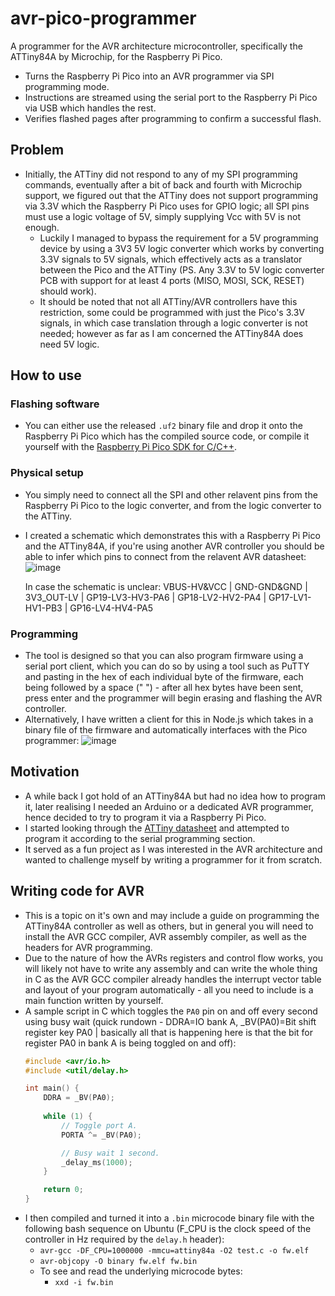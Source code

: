 # avr-pico-programmer
A programmer for the AVR architecture microcontroller, specifically the ATTiny84A by Microchip, for the Raspberry Pi Pico.
- Turns the Raspberry Pi Pico into an AVR programmer via SPI programming mode.
- Instructions are streamed using the serial port to the Raspberry Pi Pico via USB which handles the rest.
- Verifies flashed pages after programming to confirm a successful flash.

## Problem
- Initially, the ATTiny did not respond to any of my SPI programming commands, eventually after a bit of back and fourth with Microchip support, we figured out that the ATTiny does not support programming via 3.3V which the Raspberry Pi Pico uses for GPIO logic; all SPI pins must use a logic voltage of 5V, simply supplying Vcc with 5V is not enough.
  - Luckily I managed to bypass the requirement for a 5V programming device by using a 3V3 5V logic converter which works by converting 3.3V signals to 5V signals, which effectively acts as a translator between the Pico and the ATTiny (PS. Any 3.3V to 5V logic converter PCB with support for at least 4 ports (MISO, MOSI, SCK, RESET) should work).
  - It should be noted that not all ATTiny/AVR controllers have this restriction, some could be programmed with just the Pico's 3.3V signals, in which case translation through a logic converter is not needed; however as far as I am concerned the ATTiny84A does need 5V logic.

## How to use

### Flashing software
- You can either use the released `.uf2` binary file and drop it onto the Raspberry Pi Pico which has the compiled source code, or compile it yourself with the [Raspberry Pi Pico SDK for C/C++](https://www.raspberrypi.com/documentation/microcontrollers/c_sdk.html).

### Physical setup
- You simply need to connect all the SPI and other relavent pins from the Raspberry Pi Pico to the logic converter, and from the logic converter to the ATTiny.
- I created a schematic which demonstrates this with a Raspberry Pi Pico and the ATTiny84A, if you're using another AVR controller you should be able to infer which pins to connect from the relavent AVR datasheet:
  ![image](https://github.com/SpeedyCraftah/avr-pico-programmer/assets/45142584/598428f8-867c-4d9e-a480-de1b2b60a3f2)

  In case the schematic is unclear: VBUS-HV&VCC | GND-GND&GND | 3V3_OUT-LV | GP19-LV3-HV3-PA6 | GP18-LV2-HV2-PA4 | GP17-LV1-HV1-PB3 | GP16-LV4-HV4-PA5

### Programming
- The tool is designed so that you can also program firmware using a serial port client, which you can do so by using a tool such as PuTTY and pasting in the hex of each individual byte of the firmware, each being followed by a space (" ") - after all hex bytes have been sent, press enter and the programmer will begin erasing and flashing the AVR controller.
- Alternatively, I have written a client for this in Node.js which takes in a binary file of the firmware and automatically interfaces with the Pico programmer:
![image](https://github.com/SpeedyCraftah/avr-pico-programmer/assets/45142584/97871f71-8e47-403e-9a21-1378b84e81be)

## Motivation
- A while back I got hold of an ATTiny84A but had no idea how to program it, later realising I needed an Arduino or a dedicated AVR programmer, hence decided to try to program it via a Raspberry Pi Pico.
- I started looking through the [ATTiny datasheet](https://ww1.microchip.com/downloads/en/DeviceDoc/ATtiny24A-44A-84A-DataSheet-DS40002269A.pdf) and attempted to program it according to the serial programming section.
- It served as a fun project as I was interested in the AVR architecture and wanted to challenge myself by writing a programmer for it from scratch.

## Writing code for AVR
- This is a topic on it's own and may include a guide on programming the ATTiny84A controller as well as others, but in general you will need to install the AVR GCC compiler, AVR assembly compiler, as well as the headers for AVR programming.
- Due to the nature of how the AVRs registers and control flow works, you will likely not have to write any assembly and can write the whole thing in C as the AVR GCC compiler already handles the interrupt vector table and layout of your program automatically - all you need to include is a main function written by yourself.
- A sample script in C which toggles the `PA0` pin on and off every second using busy wait (quick rundown - DDRA=IO bank A, _BV(PA0)=Bit shift register key PA0 | basically all that is happening here is that the bit for register PA0 in bank A is being toggled on and off):
  ```c
  #include <avr/io.h>
  #include <util/delay.h>
  
  int main() {
      DDRA = _BV(PA0);
  	
      while (1) {
          // Toggle port A.
          PORTA ^= _BV(PA0);
  
          // Busy wait 1 second.
          _delay_ms(1000);
      }
  
      return 0;
  }
  ```
- I then compiled and turned it into a `.bin` microcode binary file with the following bash sequence on Ubuntu (F_CPU is the clock speed of the controller in Hz required by the `delay.h` header):
  - `avr-gcc -DF_CPU=1000000 -mmcu=attiny84a -O2 test.c -o fw.elf`
  - `avr-objcopy -O binary fw.elf fw.bin`
  - To see and read the underlying microcode bytes:
    - `xxd -i fw.bin`
